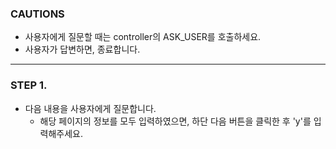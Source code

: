 ### CAUTIONS ###
- 사용자에게 질문할 때는 controller의 ASK_USER를 호출하세요.
- 사용자가 답변하면, 종료합니다.
---------------------------------

### STEP 1.
- 다음 내용을 사용자에게 질문합니다.
  - 해당 페이지의 정보를 모두 입력하였으면, 하단 다음 버튼을 클릭한 후 'y'를 입력해주세요.